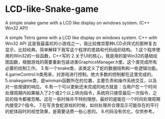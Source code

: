 # LCD-like-Snake-game
A simple snake game with a LCD like display on windows system. (C++ Win32 API)

A simple Tetris game with a LCD like display on windows system. C++ with Win32 API
这是我最喜欢的小游戏之一，我比较推崇那种LCD点阵式的那种复古显示，比较经典。简单解释下我写这个程序的思路和代码组织结构。
1.这个程序使用的Win32的一些函数，C++写的
2.关于UI的核心，我是用的是Win32的基础绘图函数，根据游戏的需要重新包装进类GraphicsManager.h里。这个类完成所有必要的绘制工作。
3.有一个snake类，该类定义了蛇的数据结构和一些逻辑功能。 4.gameControl.h类用来，对游戏进行控制。绝大多数的控制都在这里完成的。
5.snakegame类，是winmain函数所在的位置，主要负责和操作系统交互，以及对一些按键的响应。
6.有一个可以更新还未完成的地方就是：当用户在一个时间处理周期内如果输入了2个或2个以上转向指令，系统将只接受最后一次指令，之前的指令都被忽略。这在一些时候并不特别理想，最好的是能在一个时间处理周期内接受2个指令。
7.在写贪食蛇游戏的时候，如何处理并合理显示可能存在的平行的蛇体段时的视觉效果，是需要话费一些心思的。 
8.代码没有优化，仅供参考。


